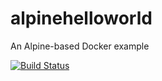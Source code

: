 # alpinehelloworld
An Alpine-based Docker example


[![Build Status](http://192.168.31.132:8080/buildStatus/icon?job=deploiement)](http://192.168.31.132:8080/job/deploiement/)
